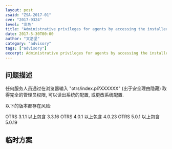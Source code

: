 ```yaml
---
layout: post
zsaid: "ZSA-2017-01"
cve: "2017-9324"
level: "高危"
title: "Administrative privileges for agents by accessing the installer"
date: 2017-5-30T00:00
author: "文浩坚"
category: "advisory"
tags: ["advisory"]
excerpt: Administrative privileges for agents by accessing the installer
---
```


## 问题描述

任何服务人员通过在浏览器输入 "otrs/index.pl?XXXXXX" (出于安全理由隐藏) 取得完全的管理员权限, 可以读出系统的配置, 或更改系统配置.

以下的版本都存在风险:

OTRS 3.1.1 以上包含 3.3.16
OTRS 4.0.1 以上包含 4.0.23
OTRS 5.0.1 以上包含 5.0.19

## 临时方案
